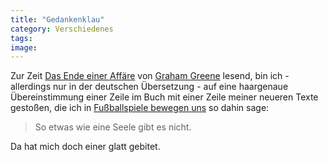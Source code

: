 ```yaml
---
title: "Gedankenklau"
category: Verschiedenes
tags: 
image: 
---
```


Zur Zeit [Das Ende einer Affäre](http://www.dtv.de/_google/titel/titel12776.htm) von [Graham Greene](http://de.wikipedia.org/wiki/Graham_Greene) lesend, bin ich - allerdings nur in der deutschen Übersetzung - auf eine haargenaue Übereinstimmung einer Zeile im Buch mit einer Zeile meiner neueren Texte gestoßen, die ich in [Fußballspiele bewegen uns](http://www.misantropolis.de/mp3/Fussballspiele.mp3) so dahin sage:
> So etwas wie eine Seele gibt es nicht.

Da hat mich doch einer glatt gebitet.